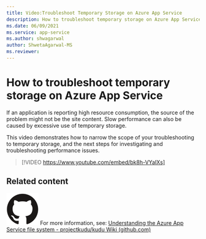 ```yaml
---
title: Video:Troubleshoot Temporary Storage on Azure App Service
description: How to troubleshoot temporary storage on Azure App Service
ms.date: 06/09/2021
ms.service: app-service
ms.author: shwagarwal
author: ShwetaAgarwal-MS
ms.reviewer: 
---
```

# How to troubleshoot temporary storage on Azure App Service

If an application is reporting high resource consumption, the source of the problem might not be the site content. Slow performance can also be caused by excessive use of temporary storage.

This video demonstrates how to narrow the scope of your troubleshooting to temporary storage, and the next steps for investigating and troubleshooting performance issues.

> [!VIDEO https://www.youtube.com/embed/bk8h-VYaIXs]

## Related content

![GitHub logo](../../media/common/github.svg) For more information, see: [Understanding the Azure App Service file system - projectkudu/kudu Wiki (github.com)](https://github.com/projectkudu/kudu/wiki/Understanding-the-Azure-App-Service-file-system#:~:text=Understanding%20the%20Azure%20App%20Service%20file%20system%201,standard%20Windows%20locations%20like)
